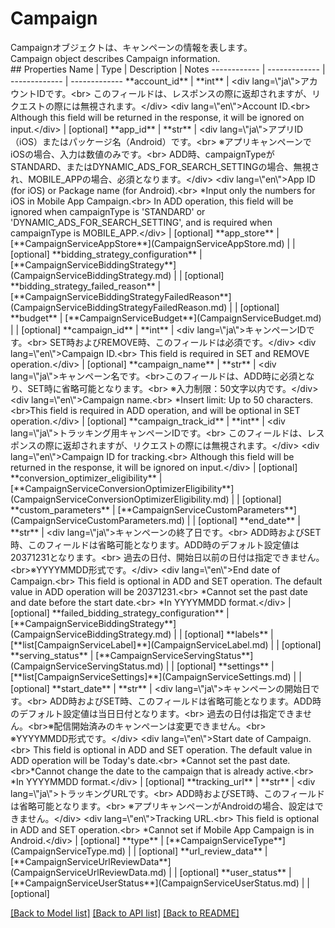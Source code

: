 # Campaign

<div lang=\"ja\">Campaignオブジェクトは、キャンペーンの情報を表します。</div> <div lang=\"en\">Campaign object describes Campaign information.</div> 
## Properties
Name | Type | Description | Notes
------------ | ------------- | ------------- | -------------
**account_id** | **int** | &lt;div lang&#x3D;\&quot;ja\&quot;&gt;アカウントIDです。&lt;br&gt; このフィールドは、レスポンスの際に返却されますが、リクエストの際には無視されます。&lt;/div&gt; &lt;div lang&#x3D;\&quot;en\&quot;&gt;Account ID.&lt;br&gt; Although this field will be returned in the response, it will be ignored on input.&lt;/div&gt;  | [optional] 
**app_id** | **str** | &lt;div lang&#x3D;\&quot;ja\&quot;&gt;アプリID（iOS）またはパッケージ名（Android）です。&lt;br&gt; ※アプリキャンペーンでiOSの場合、入力は数値のみです。&lt;br&gt; ADD時、campaignTypeがSTANDARD、またはDYNAMIC_ADS_FOR_SEARCH_SETTINGの場合、無視され、MOBILE_APPの場合、必須となります。&lt;/div&gt; &lt;div lang&#x3D;\&quot;en\&quot;&gt;App ID (for iOS) or Package name (for Android).&lt;br&gt; *Input only the numbers for iOS in Mobile App Campaign.&lt;br&gt;  In ADD operation, this field will be ignored when campaignType is &#39;STANDARD&#39; or &#39;DYNAMIC_ADS_FOR_SEARCH_SETTING&#39;, and is required when campaignType is MOBILE_APP.&lt;/div&gt;  | [optional] 
**app_store** | [**CampaignServiceAppStore**](CampaignServiceAppStore.md) |  | [optional] 
**bidding_strategy_configuration** | [**CampaignServiceBiddingStrategy**](CampaignServiceBiddingStrategy.md) |  | [optional] 
**bidding_strategy_failed_reason** | [**CampaignServiceBiddingStrategyFailedReason**](CampaignServiceBiddingStrategyFailedReason.md) |  | [optional] 
**budget** | [**CampaignServiceBudget**](CampaignServiceBudget.md) |  | [optional] 
**campaign_id** | **int** | &lt;div lang&#x3D;\&quot;ja\&quot;&gt;キャンペーンIDです。&lt;br&gt; SET時およびREMOVE時、このフィールドは必須です。&lt;/div&gt; &lt;div lang&#x3D;\&quot;en\&quot;&gt;Campaign ID.&lt;br&gt; This field is required in SET and REMOVE operation.&lt;/div&gt;  | [optional] 
**campaign_name** | **str** | &lt;div lang&#x3D;\&quot;ja\&quot;&gt;キャンペーン名です。&lt;br&gt;このフィールドは、ADD時に必須となり、SET時に省略可能となります。&lt;br&gt; ※入力制限：50文字以内です。&lt;/div&gt; &lt;div lang&#x3D;\&quot;en\&quot;&gt;Campaign name.&lt;br&gt; *Insert limit: Up to 50 characters.&lt;br&gt;This field is required in ADD operation, and will be optional in SET operation.&lt;/div&gt;  | [optional] 
**campaign_track_id** | **int** | &lt;div lang&#x3D;\&quot;ja\&quot;&gt;トラッキング用キャンペーンIDです。&lt;br&gt; このフィールドは、レスポンスの際に返却されますが、リクエストの際には無視されます。&lt;/div&gt; &lt;div lang&#x3D;\&quot;en\&quot;&gt;Campaign ID for tracking.&lt;br&gt; Although this field will be returned in the response, it will be ignored on input.&lt;/div&gt;  | [optional] 
**conversion_optimizer_eligibility** | [**CampaignServiceConversionOptimizerEligibility**](CampaignServiceConversionOptimizerEligibility.md) |  | [optional] 
**custom_parameters** | [**CampaignServiceCustomParameters**](CampaignServiceCustomParameters.md) |  | [optional] 
**end_date** | **str** | &lt;div lang&#x3D;\&quot;ja\&quot;&gt;キャンペーンの終了日です。&lt;br&gt; ADD時およびSET時、このフィールドは省略可能となります。ADD時のデフォルト設定値は20371231となります。&lt;br&gt; 過去の日付、開始日以前の日付は指定できません。&lt;br&gt;※YYYYMMDD形式です。&lt;/div&gt; &lt;div lang&#x3D;\&quot;en\&quot;&gt;End date of Campaign.&lt;br&gt; This field is optional in ADD and SET operation. The default value in ADD operation will be 20371231.&lt;br&gt; *Cannot set the past date and date before the start date.&lt;br&gt; *In YYYYMMDD format.&lt;/div&gt;  | [optional] 
**failed_bidding_strategy_configuration** | [**CampaignServiceBiddingStrategy**](CampaignServiceBiddingStrategy.md) |  | [optional] 
**labels** | [**list[CampaignServiceLabel]**](CampaignServiceLabel.md) |  | [optional] 
**serving_status** | [**CampaignServiceServingStatus**](CampaignServiceServingStatus.md) |  | [optional] 
**settings** | [**list[CampaignServiceSettings]**](CampaignServiceSettings.md) |  | [optional] 
**start_date** | **str** | &lt;div lang&#x3D;\&quot;ja\&quot;&gt;キャンペーンの開始日です。&lt;br&gt; ADD時およびSET時、このフィールドは省略可能となります。ADD時のデフォルト設定値は当日日付となります。&lt;br&gt; 過去の日付は指定できません。&lt;br&gt;※配信開始済みのキャンペーンは変更できません。&lt;br&gt; ※YYYYMMDD形式です。&lt;/div&gt; &lt;div lang&#x3D;\&quot;en\&quot;&gt;Start date of Campaign.&lt;br&gt; This field is optional in ADD and SET operation. The default value in ADD operation will be Today&#39;s date.&lt;br&gt; *Cannot set the past date.&lt;br&gt;*Cannot change the date to the campaign that is already active.&lt;br&gt; *In YYYYMMDD format.&lt;/div&gt;  | [optional] 
**tracking_url** | **str** | &lt;div lang&#x3D;\&quot;ja\&quot;&gt;トラッキングURLです。&lt;br&gt; ADD時およびSET時、このフィールドは省略可能となります。&lt;br&gt; ※アプリキャンペーンがAndroidの場合、設定はできません。&lt;/div&gt; &lt;div lang&#x3D;\&quot;en\&quot;&gt;Tracking URL.&lt;br&gt; This field is optional in ADD and SET operation.&lt;br&gt; *Cannot set if Mobile App Campaign is in Android.&lt;/div&gt;  | [optional] 
**type** | [**CampaignServiceType**](CampaignServiceType.md) |  | [optional] 
**url_review_data** | [**CampaignServiceUrlReviewData**](CampaignServiceUrlReviewData.md) |  | [optional] 
**user_status** | [**CampaignServiceUserStatus**](CampaignServiceUserStatus.md) |  | [optional] 

[[Back to Model list]](../README.md#documentation-for-models) [[Back to API list]](../README.md#documentation-for-api-endpoints) [[Back to README]](../README.md)


